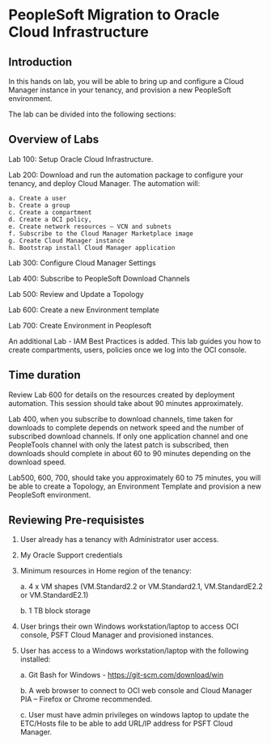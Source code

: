 # PeopleSoft Migration to Oracle Cloud Infrastructure 

## Introduction
In this hands on lab, you will be able to bring up and configure a Cloud Manager instance in your tenancy, and provision a new PeopleSoft environment.  

The lab can be divided into the following sections:

## Overview of Labs

Lab 100: Setup Oracle Cloud Infrastructure.

Lab 200: Download and run the automation package to configure your tenancy, and deploy Cloud Manager. The automation will:

	a. Create a user
	b. Create a group
	c. Create a compartment
	d. Create a OCI policy, 
	e. Create network resources – VCN and subnets
	f. Subscribe to the Cloud Manager Marketplace image
	g. Create Cloud Manager instance 
	h. Bootstrap install Cloud Manager application

Lab 300: Configure Cloud Manager Settings 

Lab 400: Subscribe to PeopleSoft Download Channels 

Lab 500: Review and Update a Topology

Lab 600: Create a new Environment template

Lab 700: Create Environment in Peoplesoft

An additional Lab - IAM Best Practices is added. This lab guides you how to create compartments, users, policies once we log into the OCI console.

## Time duration

Review Lab 600 for details on the resources created by deployment automation. This session should take about 90 minutes approximately. 

Lab 400, when you subscribe to download channels, time taken for downloads to complete depends on network speed and the number of subscribed download channels. If only one application channel and one PeopleTools channel with only the latest patch is subscribed, then downloads should complete in about 60 to 90 minutes depending on the download speed. 

Lab500, 600, 700, should take you approximately 60 to 75 minutes, you will be able to create a Topology, an Environment Template and provision a new PeopleSoft environment.


## Reviewing Pre-requisistes

1. User already has a tenancy with Administrator user access. 

2. My Oracle Support credentials

3. Minimum resources in Home region of the tenancy:

	a. 4 x VM shapes (VM.Standard2.2 or VM.Standard2.1, VM.StandardE2.2 or VM.StandardE2.1)

	b. 1 TB block storage

4. User brings their own Windows workstation/laptop to access OCI console, PSFT Cloud Manager and provisioned instances. 

5. User has access to a Windows workstation/laptop with the following installed:

	a. Git Bash for Windows - https://git-scm.com/download/win 

	b. A web browser to connect to OCI web console and Cloud Manager PIA – Firefox or Chrome recommended.

	c. User must have admin privileges on windows laptop to update the ETC/Hosts file to be able to add URL/IP address for PSFT Cloud Manager.


